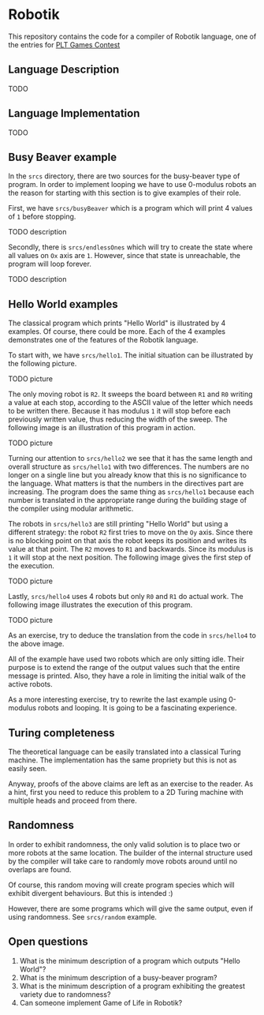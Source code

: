 Robotik
=======

This repository contains the code for a compiler of Robotik language, one of
the entries for [PLT Games Contest](http://www.pltgames.com/competition/2012/12)

Language Description
--------------------

TODO

Language Implementation
-----------------------

TODO

Busy Beaver example
-------------------

In the `srcs` directory, there are two sources for the busy-beaver type of
program. In order to implement looping we have to use 0-modulus robots an the
reason for starting with this section is to give examples of their role.

First, we have `srcs/busyBeaver` which is a program which will print 4 values
of `1` before stopping.

TODO description

Secondly, there is `srcs/endlessOnes` which will try to create the state where
all values on `Ox` axis are `1`. However, since that state is unreachable, the
program will loop forever.

TODO description

Hello World examples
--------------------

The classical program which prints "Hello World" is illustrated by 4 examples.
Of course, there could be more. Each of the 4 examples demonstrates one of the
features of the Robotik language.

To start with, we have `srcs/hello1`. The initial situation can be illustrated
by the following picture.

TODO picture

The only moving robot is `R2`. It sweeps the board between `R1` and `R0`
writing a value at each stop, according to the ASCII value of the letter which
needs to be written there. Because it has modulus `1` it will stop before each
previously written value, thus reducing the width of the sweep. The following
image is an illustration of this program in action.

TODO picture

Turning our attention to `srcs/hello2` we see that it has the same length and
overall structure as `srcs/hello1` with two differences. The numbers are no
longer on a single line but you already know that this is no significance to
the language. What matters is that the numbers in the directives part are
increasing. The program does the same thing as `srcs/hello1` because each
number is translated in the appropriate range during the building stage of the
compiler using modular arithmetic.

The robots in `srcs/hello3` are still printing "Hello World" but using a
different strategy: the robot `R2` first tries to move on the `Oy` axis. Since
there is no blocking point on that axis the robot keeps its position and
writes its value at that point. The `R2` moves to `R1` and backwards. Since
its modulus is `1` it will stop at the next position. The following image
gives the first step of the execution.

TODO picture

Lastly, `srcs/hello4` uses 4 robots but only `R0` and `R1` do actual work. The
following image illustrates the execution of this program.

TODO picture

As an exercise, try to deduce the translation from the code in `srcs/hello4`
to the above image.

All of the example have used two robots which are only sitting idle. Their
purpose is to extend the range of the output values such that the entire
message is printed. Also, they have a role in limiting the initial walk of the
active robots.

As a more interesting exercise, try to rewrite the last example using 0-modulus
robots and looping. It is going to be a fascinating experience.

Turing completeness
------------------

The theoretical language can be easily translated into a classical Turing
machine. The implementation has the same propriety but this is not as easily
seen.

Anyway, proofs of the above claims are left as an exercise to the reader. As a
hint, first you need to reduce this problem to a 2D Turing machine with
multiple heads and proceed from there.

Randomness
----------

In order to exhibit randomness, the only valid solution is to place two or
more robots at the same location. The builder of the internal structure used
by the compiler will take care to randomly move robots around until no
overlaps are found.

Of course, this random moving will create program species which will exhibit
divergent behaviours. But this is intended :)

However, there are some programs which will give the same output, even if
using randomness. See `srcs/random` example.

Open questions
--------------

1. What is the minimum description of a program which outputs "Hello World"?
1. What is the minimum description of a busy-beaver program?
1. What is the minimum description of a program exhibiting the greatest
   variety due to randomness?
1. Can someone implement Game of Life in Robotik?
